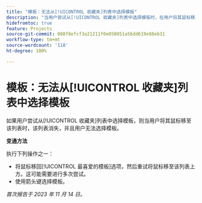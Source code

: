 ```yaml
---
title: "模板：无法从[!UICONTROL 收藏夹]列表中选择模板"
description: "当用户尝试从[!UICONTROL 收藏夹]列表中选择模板时，在用户将其鼠标移至该列表时该列表消失，导致用户无法选择模板。"
hidefromtoc: true
feature: Projects
source-git-commit: 008f8efcf3a21211f0e058051a56dd619e88eb31
workflow-type: tm+mt
source-wordcount: '118'
ht-degree: 100%

---
```



# 模板：无法从[!UICONTROL 收藏夹]列表中选择模板

如果用户尝试从[!UICONTROL 收藏夹]列表中选择模板，则当用户将其鼠标移至该列表时，该列表消失，并且用户无法选择模板。

**变通方法**

执行下列操作之一：

* 将鼠标移回[!UICONTROL 最喜爱的模板]选项，然后重试将鼠标移至该列表上方。这可能需要进行多次尝试。
* 使用箭头键选择模板。

_首次报告于 2023 年 11 月 14 日。_
